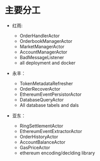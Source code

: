 # 主要分工

- 红雨:
    - OrderHandlerActor
    - OrderbookManagerActor
    - MarketManagerActor
    - AccountManagerActor
    - BadMessageListener
    - all deployment and docker

- 永丰：
    - TokenMetadataRefresher
    - OrderRecoverActor
    - EthereumEventPersistorActor
    - DatabaseQueryActor
    - All database tabels and dals

- 亚东：
    - RingSettlementActor
    - EthereumEventExtractorActor
    - OrderHistoryActor
    - AccountBalanceActor
    - GasPriceActor
    - ethereum encoding/declding library

